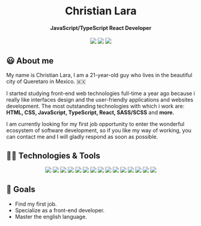 
<h1 align="center" >Christian Lara</h1>

<h4 align="center">JavaScript/TypeScript React Developer</h4>
<p align="center">
<img src="https://img.shields.io/badge/website-000000?style=for-the-badge&logo=About.me&logoColor=white" >
<img src="https://img.shields.io/badge/LinkedIn-0077B5?style=for-the-badge&logo=linkedin&logoColor=white" >
<img src="https://img.shields.io/badge/Gmail-D14836?style=for-the-badge&logo=gmail&logoColor=white" >
</p>



<h2>😃 About me</h2>
<p>My name is Christian Lara, I am a 21-year-old guy who lives in the beautiful city of Queretaro in Mexico. 🇲🇽</p>
<p>I started studying front-end web technologies full-time a year ago because i really like interfaces design and the user-friendly applications and websites development. The most outstanding technologies with which i work are: <strong>HTML, CSS, JavaScript, TypeScript, React, SASS/SCSS</strong> and <strong>more.</strong></p>
<p>I am currently looking for my first job opportunity to enter the wonderful ecosystem of software development, so if you like my way of working, you can contact me and I will gladly respond as soon as possible.</p>
<h2>🧑‍💻 Technologies & Tools</h2>
<p align="center">
  <img src="https://img.shields.io/badge/HTML5-E34F26?style=for-the-badge&logo=html5&logoColor=white" >
  <img src="https://img.shields.io/badge/CSS3-1572B6?style=for-the-badge&logo=css3&logoColor=white" >
  <img src="https://img.shields.io/badge/JavaScript-323330?style=for-the-badge&logo=javascript&logoColor=F7DF1E" >
  <img src="https://img.shields.io/badge/TypeScript-007ACC?style=for-the-badge&logo=typescript&logoColor=white" >
  <img src="https://img.shields.io/badge/React-20232A?style=for-the-badge&logo=react&logoColor=61DAFB" >
  <img src="https://img.shields.io/badge/Sass-CC6699?style=for-the-badge&logo=sass&logoColor=white" >
  <img src="https://img.shields.io/badge/Redux-593D88?style=for-the-badge&logo=redux&logoColor=white" >
  <img src="https://img.shields.io/badge/React_Router-CA4245?style=for-the-badge&logo=react-router&logoColor=white" >
  <img src="https://img.shields.io/badge/GIT-E44C30?style=for-the-badge&logo=git&logoColor=white" >
  <img src="https://img.shields.io/badge/GitHub-100000?style=for-the-badge&logo=github&logoColor=white" >
  <img src="https://img.shields.io/badge/npm-CB3837?style=for-the-badge&logo=npm&logoColor=white" >
  <img src="https://img.shields.io/badge/eslint-3A33D1?style=for-the-badge&logo=eslint&logoColor=white" >
  <img src="https://img.shields.io/badge/prettier-1A2C34?style=for-the-badge&logo=prettier&logoColor=F7BA3E" >
  <img src="https://img.shields.io/badge/Jest-C21325?style=for-the-badge&logo=jest&logoColor=white" >
  <img src="https://img.shields.io/badge/Visual_Studio_Code-0078D4?style=for-the-badge&logo=visual%20studio%20code&logoColor=white" >
</p>
<h2>🚀 Goals</h2>
<ul>
  <li>Find my first job.</li>
  <li>Specialize as a front-end developer.</li>
  <li>Master the english language.</li>
</ul>
